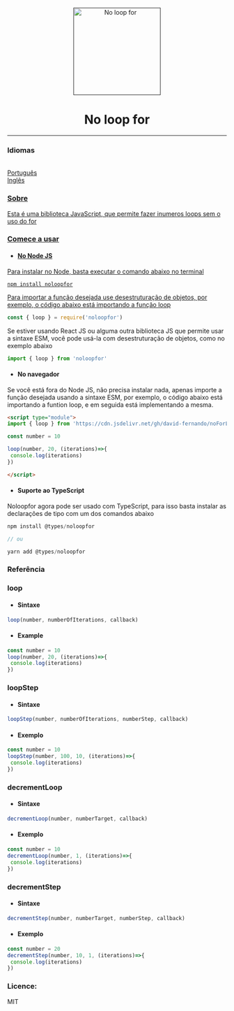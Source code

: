 <p align="center">
  <a href="" rel="noopener">
 <img width=200px height=200px src="https://images2.imgbox.com/23/40/erCGj2jK_o.png" alt="No loop for"></a>
</p>

<h1 align="center">No loop for</h1>

---

### Idiomas
<ul style="display:inline; list-style-type:none">
  <li style="list-style-type:none"><a href="#">Português</li>
  <li style="list-style-type:none"><a href="https://github.com/david-fernando/noLoopFor/blob/master/README.md">Inglês</li>
</ul>

### Sobre
Esta é uma biblioteca JavaScript, que permite fazer inumeros loops sem o uso do for

### Comece a usar

  - <h4>No Node JS</h4>
  Para instalar no Node, basta executar o comando abaixo no terminal
  ```
  npm install noloopfor
  ```
  Para importar a função desejada use desestruturação de objetos, por exemplo, o código abaixo está importando a função loop
  ```javascript
  const { loop } = require('noloopfor')
  ```
  Se estiver usando React JS ou alguma outra biblioteca JS que permite usar a sintaxe ESM, você pode usá-la com desestruturação de objetos, como no exemplo abaixo
  ```javascript
  import { loop } from 'noloopfor'
  ```
   - <h4>No navegador</h4>
  Se você está fora do Node JS, não precisa instalar nada, apenas importe a função desejada usando a sintaxe ESM, por exemplo, o código abaixo está importando a funtion loop, e em seguida está implementando a mesma.
  
  ```html
  <script type="module">
  import { loop } from 'https://cdn.jsdelivr.net/gh/david-fernando/noForLoop/dist/noforloop.js'

  const number = 10

  loop(number, 20, (iterations)=>{
   console.log(iterations)
  })

  </script>
  ```
  - <h4>Suporte ao TypeScript</h4>
  Noloopfor agora pode ser usado com TypeScript, para isso basta instalar as declarações de tipo com um dos comandos abaixo
  ```javascript
  npm install @types/noloopfor

  // ou

  yarn add @types/noloopfor

  ```

### Referência

### loop
   - <h4>Sintaxe</h4>
  ```javascript
  loop(number, numberOfIterations, callback)
  ```
  - <h4>Example</h4>
  ```javascript
  const number = 10
  loop(number, 20, (iterations)=>{
   console.log(iterations)
  })
  ```
### loopStep
   - <h4>Sintaxe</h4>
  ```javascript
  loopStep(number, numberOfIterations, numberStep, callback)
  ```
  - <h4>Exemplo</h4>
  ```javascript
  const number = 10
  loopStep(number, 100, 10, (iterations)=>{
   console.log(iterations)
  })
  ```
  

### decrementLoop
   - <h4>Sintaxe</h4>
  ```javascript
  decrementLoop(number, numberTarget, callback)
  ```
  - <h4>Exemplo</h4>
  ```javascript
  const number = 10
  decrementLoop(number, 1, (iterations)=>{
   console.log(iterations)
  })
  ```
  
### decrementStep
   - <h4>Sintaxe</h4>
  ```javascript
  decrementStep(number, numberTarget, numberStep, callback)
  ```
  - <h4>Exemplo</h4>
  ```javascript
  const number = 20
  decrementStep(number, 10, 1, (iterations)=>{
   console.log(iterations)
  })
  ```

### Licence:
MIT
